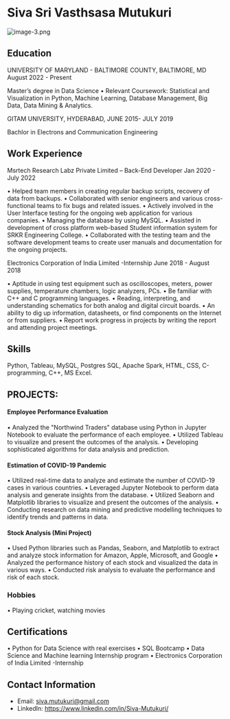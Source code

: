 # Siva Sri Vasthsasa Mutukuri

![image-3.png](attachment:image-3.png)

## Education

UNIVERSITY OF MARYLAND - BALTIMORE COUNTY, BALTIMORE, MD August 2022 - Present

Master’s degree in Data Science 
• Relevant Coursework: Statistical and Visualization in Python, Machine Learning, Database Management, Big 
Data, Data Mining & Analytics.

GITAM UNIVERSITY, HYDERABAD, JUNE 2015- JULY 2019

Bachlor in Electrons and Communication Engineering


## Work Experience

Msrtech Research Labz Private Limited – Back-End Developer Jan 2020 - July 2022

• Helped team members in creating regular backup scripts, recovery of data from backups. 
• Collaborated with senior engineers and various cross-functional teams to fix bugs and related issues. 
• Actively involved in the User Interface testing for the ongoing web application for various companies. 
• Managing the database by using MySQL. 
• Assisted in development of cross platform web-based Student information system for SRKR Engineering 
College. 
• Collaborated with the testing team and the software development teams to create user manuals and 
documentation for the ongoing projects.

Electronics Corporation of India Limited -Internship June 2018 - August 2018

• Aptitude in using test equipment such as oscilloscopes, meters, power supplies, temperature chambers, logic 
analyzers, PCs. 
• Be familiar with C++ and C programming languages. 
• Reading, interpreting, and understanding schematics for both analog and digital circuit boards. 
• An ability to dig up information, datasheets, or find components on the Internet or from suppliers. 
• Report work progress in projects by writing the report and attending project meetings.


## Skills

Python, Tableau, MySQL, Postgres SQL, Apache Spark, HTML, CSS, C-programming, C++, MS Excel.


##  PROJECTS:

#### Employee Performance Evaluation 
 
• Analyzed the "Northwind Traders" database using Python in Jupyter Notebook to evaluate the performance of 
each employee. 
• Utilized Tableau to visualize and present the outcomes of the analysis.
• Developing sophisticated algorithms for data analysis and prediction.

#### Estimation of COVID-19 Pandemic 
• Utilized real-time data to analyze and estimate the number of COVID-19 cases in various countries. 
• Leveraged Jupyter Notebook to perform data analysis and generate insights from the database. 
• Utilized Seaborn and Matplotlib libraries to visualize and present the outcomes of the analysis.
• Conducting research on data mining and predictive modelling techniques to identify trends and patterns in data. 
 
#### Stock Analysis (Mini Project)
 
• Used Python libraries such as Pandas, Seaborn, and Matplotlib to extract and analyze stock information for 
Amazon, Apple, Microsoft, and Google 
• Analyzed the performance history of each stock and visualized the data in various ways. 
• Conducted risk analysis to evaluate the performance and risk of each stock.

### Hobbies

• Playing cricket, watching movies


## Certifications

• Python for Data Science with real exercises 
• SQL Bootcamp 
• Data Science and Machine learning Internship program 
• Electronics Corporation of India Limited -Internship


## Contact Information

- Email: siva.mutukuri@gmail.com
- LinkedIn: https://www.linkedin.com/in/Siva-Mutukuri/


